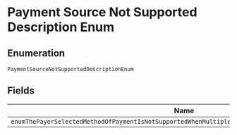 
# Payment Source Not Supported Description Enum

## Enumeration

`PaymentSourceNotSupportedDescriptionEnum`

## Fields

| Name |
|  --- |
| `enumThePayerSelectedMethodOfPaymentIsNotSupportedWhenMultiplePurchaseUnitsAreSpecifiedForAnOrder` |

